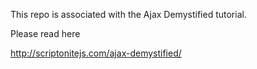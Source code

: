 This repo is associated with the Ajax Demystified tutorial.

Please read here

http://scriptonitejs.com/ajax-demystified/